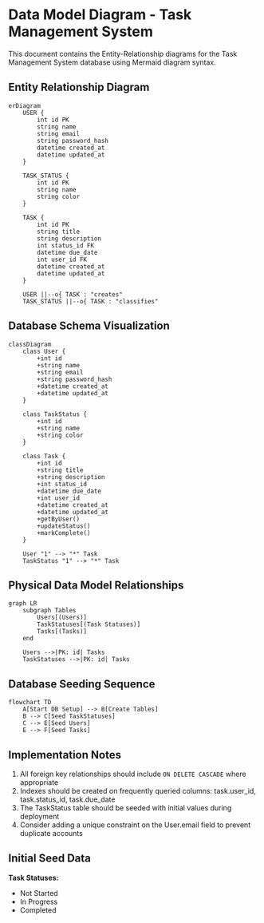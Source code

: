 # Data Model Diagram - Task Management System

This document contains the Entity-Relationship diagrams for the Task Management System database using Mermaid diagram syntax.

## Entity Relationship Diagram

```mermaid
erDiagram
    USER {
        int id PK
        string name
        string email
        string password_hash
        datetime created_at
        datetime updated_at
    }
    
    TASK_STATUS {
        int id PK
        string name
        string color
    }
    
    TASK {
        int id PK
        string title
        string description
        int status_id FK
        datetime due_date
        int user_id FK
        datetime created_at
        datetime updated_at
    }
    
    USER ||--o{ TASK : "creates"
    TASK_STATUS ||--o{ TASK : "classifies"
```

## Database Schema Visualization

```mermaid
classDiagram
    class User {
        +int id
        +string name
        +string email
        +string password_hash
        +datetime created_at
        +datetime updated_at
    }
    
    class TaskStatus {
        +int id
        +string name
        +string color
    }
    
    class Task {
        +int id
        +string title
        +string description
        +int status_id
        +datetime due_date
        +int user_id
        +datetime created_at
        +datetime updated_at
        +getByUser()
        +updateStatus()
        +markComplete()
    }
    
    User "1" --> "*" Task
    TaskStatus "1" --> "*" Task
```

## Physical Data Model Relationships

```mermaid
graph LR
    subgraph Tables
        Users[(Users)]
        TaskStatuses[(Task Statuses)]
        Tasks[(Tasks)]
    end
    
    Users -->|PK: id| Tasks
    TaskStatuses -->|PK: id| Tasks
```

## Database Seeding Sequence

```mermaid
flowchart TD
    A[Start DB Setup] --> B[Create Tables]
    B --> C[Seed TaskStatuses]
    C --> E[Seed Users]
    E --> F[Seed Tasks]
```

## Implementation Notes

1. All foreign key relationships should include `ON DELETE CASCADE` where appropriate
2. Indexes should be created on frequently queried columns: task.user_id, task.status_id, task.due_date 
3. The TaskStatus table should be seeded with initial values during deployment
4. Consider adding a unique constraint on the User.email field to prevent duplicate accounts

## Initial Seed Data

**Task Statuses:**
- Not Started
- In Progress
- Completed 